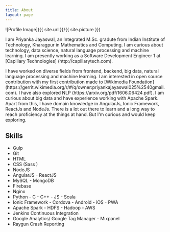 ```yaml
---
title: About
layout: page
---
```

![Profile Image]({{ site.url }}/{{ site.picture }})

<p>I am Priyanka Jayaswal, an Integrated M.Sc. gradute from Indian Institute of Technology, Kharagpur in Mathematics and Computing. I am curious about technology, data science, natural language processing and machine learning. I am presently working as a Software Development Engineer 1 at [Capillary Technologies] (http://capillarytech.com).</p>

<p>I have worked on diverse fields from frontend, backend, big data, natural language processing and machine learning. I am interested in open source contribution with my first contribution made to [Wikimedia Foundation] (https://gerrit.wikimedia.org/r/#/q/owner:priyankajayaswal025%2540gmail.com). I have also explored NLP (https://arxiv.org/pdf/1606.06424.pdf). I am curious about big data and have experience working with Apache Spark. Apart from this, I have domain knowledge in AngularJs, Ionic Framework, ReactJs and NodeJs. There is a lot out there to learn and a long way to reach proficiency at the things at hand. But I'm curious and would keep exploring.</p>

<h2>Skills</h2>

<ul class="skill-list">
	<li>Gulp</li>
	<li>Git</li>
	<li>HTML</li>
	<li>CSS (Sass )</li>
	<li>NodeJS</li>
	<li>AngularJS - ReactJS</li>
	<li>MySQL - MongoDB</li>
	<li>Firebase</li>
	<li>Nginx</li>
	<li>Python - C - C++ - JS - Scala</li>
	<li>Ionic Framework - Cordova - Android - iOS - PWA</li>
	<li>Apache Spark - HDFS - Hadoop - AWS</li>
	<li>Jenkins Continuous Integration</li>
	<li>Google Analytics/ Google Tag Manager - Mixpanel</li>
	<li>Raygun Crash Reporting</li>
</ul>

<!-- <h2>Projects</h2>

<ul>
	<li><a href="https://github.com/">Lorem Lorem</a></li>
	<li><a href="https://github.com/">Ipsum Dolor</a></li>
	<li><a href="https://github.com/">Dolor Lorem</a></li>
</ul> -->
